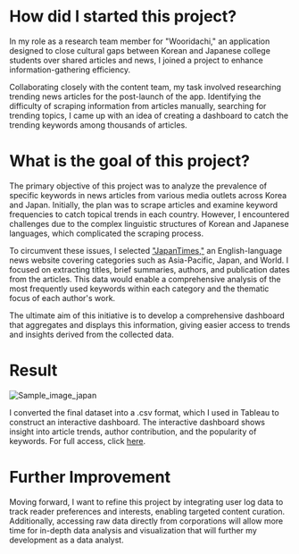 # How did I started this project?
In my role as a research team member for "Wooridachi," an application designed to close cultural gaps between Korean and Japanese college students over shared articles and news, I joined a project to enhance information-gathering efficiency.

Collaborating closely with the content team, my task involved researching trending news articles for the post-launch of the app.
Identifying the difficulty of scraping information from articles manually, searching for trending topics, I came up with an idea of creating a dashboard to catch the trending keywords among thousands of articles.

# What is the goal of this project?
The primary objective of this project was to analyze the prevalence of specific keywords in news articles from various media outlets across Korea and Japan. Initially, the plan was to scrape articles and examine keyword frequencies to catch topical trends in each country. However, I encountered challenges due to the complex linguistic structures of Korean and Japanese languages, which complicated the scraping process.

To circumvent these issues, I selected ["JapanTimes,"](https://www.japantimes.co.jp/) an English-language news website covering categories such as Asia-Pacific, Japan, and World. I focused on extracting titles, brief summaries, authors, and publication dates from the articles. This data would enable a comprehensive analysis of the most frequently used keywords within each category and the thematic focus of each author's work.

The ultimate aim of this initiative is to develop a comprehensive dashboard that aggregates and displays this information, giving easier access to trends and insights derived from the collected data.

# Result
![Sample_image_japan](https://github.com/Ronny0709/News_scrape/assets/125195759/f69b3f46-ff26-4c94-bf7e-227191dd26d0)

I converted the final dataset into a .csv format, which I used in Tableau to construct an interactive dashboard. 
The interactive dashboard shows insight into article trends, author contribution, and the popularity of keywords. 
For full access, click [here](https://public.tableau.com/app/profile/yoonhwan.kim/viz/jptimes/asia).


# Further Improvement
Moving forward, I want to refine this project by integrating user log data to track reader preferences and interests, enabling targeted content curation. 
Additionally, accessing raw data directly from corporations will allow more time for in-depth data analysis and visualization that will further my development as a data analyst.

